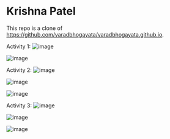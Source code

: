# Krishna Patel 

This repo is a clone of https://github.com/varadbhogayata/varadbhogayata.github.io. 

Activity 1:
![image](https://github.com/krishnapatel17/krishnapatel17.github.io/assets/74744575/5298f1c0-d2b9-4907-b78d-864a30cbc096)

![image](https://github.com/krishnapatel17/krishnapatel17.github.io/assets/74744575/8de51e17-e424-44e8-bc1e-8300256846cb)

Activity 2: 
![image](https://github.com/krishnapatel17/krishnapatel17.github.io/assets/74744575/5dbe9917-8e8c-43e0-8ce9-cbbd7278abf5)

![image](https://github.com/krishnapatel17/krishnapatel17.github.io/assets/74744575/1179d28c-fab3-4cff-b986-1ccc24b677bb)

![image](https://github.com/krishnapatel17/krishnapatel17.github.io/assets/74744575/b2303eac-68c0-4b80-b4ba-af49ac06a81f)

Activity 3:
![image](https://github.com/krishnapatel17/krishnapatel17.github.io/assets/74744575/1eeb5a12-2b56-4877-aba1-27ff0fb99f68)

![image](https://github.com/krishnapatel17/krishnapatel17.github.io/assets/74744575/04b76e3e-ff36-46aa-b4d5-58290a852c57)

![image](https://github.com/krishnapatel17/krishnapatel17.github.io/assets/74744575/20f04411-c0b5-4ea4-a850-fef1ab91f70b)



